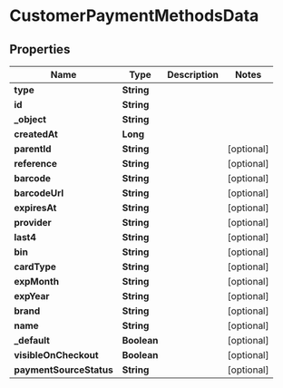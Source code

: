 

# CustomerPaymentMethodsData

## Properties

Name | Type | Description | Notes
------------ | ------------- | ------------- | -------------
**type** | **String** |  | 
**id** | **String** |  | 
**_object** | **String** |  | 
**createdAt** | **Long** |  | 
**parentId** | **String** |  |  [optional]
**reference** | **String** |  |  [optional]
**barcode** | **String** |  |  [optional]
**barcodeUrl** | **String** |  |  [optional]
**expiresAt** | **String** |  |  [optional]
**provider** | **String** |  |  [optional]
**last4** | **String** |  |  [optional]
**bin** | **String** |  |  [optional]
**cardType** | **String** |  |  [optional]
**expMonth** | **String** |  |  [optional]
**expYear** | **String** |  |  [optional]
**brand** | **String** |  |  [optional]
**name** | **String** |  |  [optional]
**_default** | **Boolean** |  |  [optional]
**visibleOnCheckout** | **Boolean** |  |  [optional]
**paymentSourceStatus** | **String** |  |  [optional]




